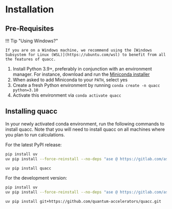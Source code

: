 # Installation

## Pre-Requisites

!!! Tip "Using Windows?"

    If you are on a Windows machine, we recommend using the [Windows Subsystem for Linux (WSL)](https://ubuntu.com/wsl) to benefit from all the features of quacc.

1. Install Python 3.9+, preferably in conjunction with an environment manager. For instance, download and run the [Miniconda installer](https://docs.conda.io/en/latest/miniconda.html)
2. When asked to add Miniconda to your `PATH`, select yes
3. Create a fresh Python environment by running `conda create -n quacc python=3.10`
4. Activate this environment via `conda activate quacc`

## Installing quacc

In your newly activated conda environment, run the following commands to install quacc. Note that you will need to install quacc on all machines where you plan to run calculations.

For the latest PyPI release:

```bash
pip install uv
uv pip install --force-reinstall --no-deps "ase @ https://gitlab.com/ase/ase/-/archive/master/ase-master.zip"

uv pip install quacc
```

For the development version:

```bash
pip install uv
uv pip install --force-reinstall --no-deps "ase @ https://gitlab.com/ase/ase/-/archive/master/ase-master.zip"

uv pip install git+https://github.com/quantum-accelerators/quacc.git
```
